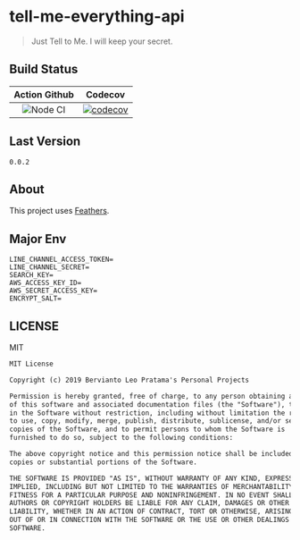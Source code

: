 # tell-me-everything-api

> Just Tell to Me. I will keep your secret.

## Build Status

|                                          Action Github                                          |                                                                            Codecov                                                                             |
| :---------------------------------------------------------------------------------------------: | :------------------------------------------------------------------------------------------------------------------------------------------------------------: |
| ![Node CI](https://github.com/bervProject/tell-me-everything-api/workflows/Node&Docker/badge.svg) | [![codecov](https://codecov.io/gh/bervProject/tell-me-everything-api/branch/master/graph/badge.svg)](https://codecov.io/gh/bervProject/tell-me-everything-api) |

## Last Version

`0.0.2`

## About

This project uses [Feathers](http://feathersjs.com).

## Major Env

```env
LINE_CHANNEL_ACCESS_TOKEN=
LINE_CHANNEL_SECRET=
SEARCH_KEY=
AWS_ACCESS_KEY_ID=
AWS_SECRET_ACCESS_KEY=
ENCRYPT_SALT=
```

## LICENSE

MIT

```markdown
MIT License

Copyright (c) 2019 Bervianto Leo Pratama's Personal Projects

Permission is hereby granted, free of charge, to any person obtaining a copy
of this software and associated documentation files (the "Software"), to deal
in the Software without restriction, including without limitation the rights
to use, copy, modify, merge, publish, distribute, sublicense, and/or sell
copies of the Software, and to permit persons to whom the Software is
furnished to do so, subject to the following conditions:

The above copyright notice and this permission notice shall be included in all
copies or substantial portions of the Software.

THE SOFTWARE IS PROVIDED "AS IS", WITHOUT WARRANTY OF ANY KIND, EXPRESS OR
IMPLIED, INCLUDING BUT NOT LIMITED TO THE WARRANTIES OF MERCHANTABILITY,
FITNESS FOR A PARTICULAR PURPOSE AND NONINFRINGEMENT. IN NO EVENT SHALL THE
AUTHORS OR COPYRIGHT HOLDERS BE LIABLE FOR ANY CLAIM, DAMAGES OR OTHER
LIABILITY, WHETHER IN AN ACTION OF CONTRACT, TORT OR OTHERWISE, ARISING FROM,
OUT OF OR IN CONNECTION WITH THE SOFTWARE OR THE USE OR OTHER DEALINGS IN THE
SOFTWARE.
```
